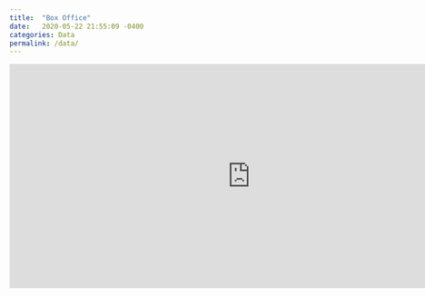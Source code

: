 ```yaml
---
title:  "Box Office"
date:   2020-05-22 21:55:09 -0400
categories: Data
permalink: /data/
---
```

<!-- excerpt: "Oven roasted port rib full of flavour" -->
<!-- header:
  teaser: /assets/images/2020/pork_rib.jpg
#   overlay_image: /assets/images/2020/pork_rib.jpg
gallery:
  - url: /assets/images/2020/pork_rib.jpg
    image_path: /assets/images/2020/pork_rib.jpg
    alt: "placeholder image 1"
    title: "Image 1 title caption" -->

<iframe width="848" height="394.8905391103677" seamless frameborder="0" scrolling="no" src="https://docs.google.com/spreadsheets/d/e/2PACX-1vS050A-sAfLWaTCFy7yf2rGZH1LQPUX2U4wl1iFe_RZXec6yIUOe3RFeA9RXKpLUwKDJTZFJH03PlCB/pubchart?oid=256402141&amp;format=interactive"></iframe>


